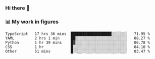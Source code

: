 ### Hi there 👋

### 📊 My work in figures

<!--START_SECTION:waka-->

```text
TypeScript   17 hrs 36 mins  ██████████████████░░░░░░░   71.95 %
YAML         2 hrs 1 min     ██░░░░░░░░░░░░░░░░░░░░░░░   08.27 %
Python       1 hr 39 mins    █▓░░░░░░░░░░░░░░░░░░░░░░░   06.78 %
CSS          1 hr            █░░░░░░░░░░░░░░░░░░░░░░░░   04.10 %
Other        51 mins         █░░░░░░░░░░░░░░░░░░░░░░░░   03.47 %
```

<!--END_SECTION:waka-->
